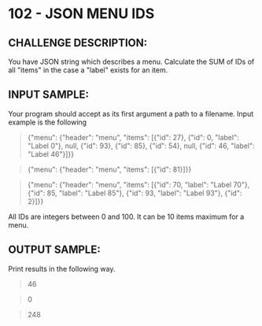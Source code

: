 # 102 - JSON MENU IDS
## CHALLENGE DESCRIPTION:

You have JSON string which describes a menu. Calculate the SUM of IDs of all "items" in the case a "label" exists for an item.

## INPUT SAMPLE:

Your program should accept as its first argument a path to a filename. Input example is the following

> {"menu": {"header": "menu", "items": [{"id": 27}, {"id": 0, "label": "Label 0"}, null, {"id": 93}, {"id": 85}, {"id": 54}, null, {"id": 46, "label": "Label 46"}]}}

> {"menu": {"header": "menu", "items": [{"id": 81}]}}

> {"menu": {"header": "menu", "items": [{"id": 70, "label": "Label 70"}, {"id": 85, "label": "Label 85"}, {"id": 93, "label": "Label 93"}, {"id": 2}]}}

All IDs are integers between 0 and 100. It can be 10 items maximum for a menu.

## OUTPUT SAMPLE:

Print results in the following way.

> 46

> 0

> 248
